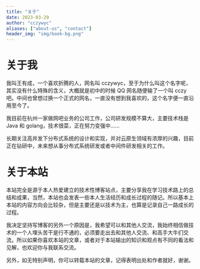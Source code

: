 ```yaml
---
title: "关于"
date: 2023-03-29
author: "cczywyc"
aliases: ["about-us", "contact"]
header_img: "img/book-bg.png"
---
```


# 关于我

我叫王有成，一个喜欢折腾的人，网名叫 cczywyc，至于为什么叫这个名字呢，其实没有什么特殊的含义，大概就是初中的时候 QQ 网名随便输了一个叫 cczy 吧。中间也曾想过换一个正式的网名，一直没有想到我喜欢的，这个名字便一直沿用至今了。

我目前在杭州一家做网吧业务的公司工作，公司研发规模不算大，主要技术栈是 Java 和 golang，技术很菜，正在努力变强中......

长期关注高并发下分布式系统的设计和实现，并对云原生领域有浓厚的兴趣，目前正在钻研中，未来想从事分布式系统研发或者中间件研发相关的工作。

# 关于本站

本站完全是源于本人热爱建立的技术性博客站点，主要分享我在学习技术路上的总结和成果，当然，本站也会发表一些本人生活经历和成长过程的随记。所以基本上本站的内容方向会比较杂，但是主要还是以技术为主，也算是记录自己一路成长的过程。

我决定坚持写博客的另外一个原因是，我希望可以和其他人交流，我始终相信做技术的一个人埋头苦干是行不通的，必须要走出去和其他人交流、和高手大牛们交流。所以如果你喜欢本站的文章，或者对于本站输出的知识和观点有不同的看法和见解，也欢迎你与我联系交流。

另外，如无特别声明，你可以转载本站的文章，记得表明出处和作者就好，谢谢。
